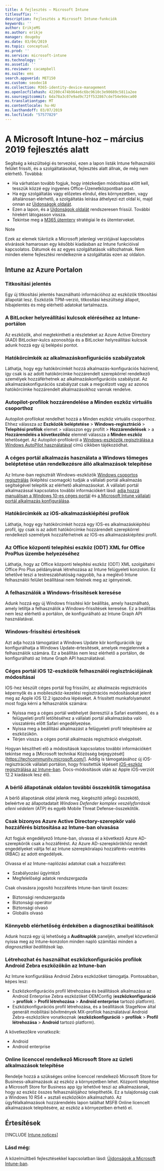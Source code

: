 ```yaml
---
title: A fejlesztés – Microsoft Intune
titlesuffix: ''
description: Fejlesztés a Microsoft Intune-funkciók
keywords: ''
author: ErikjeMS
ms.author: erikje
manager: dougeby
ms.date: 03/04/2019
ms.topic: conceptual
ms.prod: ''
ms.service: microsoft-intune
ms.technology: ''
ms.assetid: ''
ms.reviewer: cacampbell
ms.suite: ems
search.appverid: MET150
ms.custom: seodec18
ms.collection: M365-identity-device-management
ms.openlocfilehash: 42200c474b964e6c6bc9610c3e90689c5811a2ee
ms.sourcegitcommit: 6da78a3c07e9ad9c72ff532867cde754e9deca00
ms.translationtype: MT
ms.contentlocale: hu-HU
ms.lasthandoff: 03/07/2019
ms.locfileid: "57577829"
---
```

# <a name="in-development-for-microsoft-intune---march-2019"></a>A Microsoft Intune-hoz – március 2019 fejlesztés alatt

Segítség a készültségi és tervezési, ezen a lapon listák Intune felhasználói felület frissíti, és a szolgáltatásokat, fejlesztés alatt állnak, de még nem elérhető. Továbbá:

- Ha várhatóan tovább fogjuk, hogy intézkedjen módosítása előtt kell, tesszük közzé egy ingyenes Office-Üzenetközpontban post.
- Ha egy szolgáltatás vagy előzetes elindul, éles környezetben, vagy általánosan elérhető, a szolgáltatás leírása áthelyezi ezt oldal ki, majd onnan az [Újdonságok oldalát](whats-new.md).
- Ezen a lapon, és a [Újdonságok oldalát](whats-new.md) rendszeresen frissül. További hírekért látogasson vissza.
- Tekintse meg a [M365 ütemterv](https://www.microsoft.com/microsoft-365/roadmap?rtc=2&filters=EMS) stratégiai le és ütemterveket.

> [!Note]
> Ezek az elemek tükrözik a Microsoft jelenlegi verziójával kapcsolatos elvárások hamarosan egy későbbi kiadásban az Intune funkcióival kapcsolatos. Dátumok és az egyes szolgáltatások változhatnak. Nem minden eleme fejlesztési rendelkeznie a szolgáltatás ezen az oldalon.


<!--
## What's coming to Intune in the Azure portal  
## What's coming to Intune apps
## Notices
-->
 
## <a name="intune-in-the-azure-portal"></a>Intune az Azure Portalon


<!-- 1903 start-->

### <a name="encryption-report-----2351538---"></a>Titkosítási jelentés  <!-- 2351538 -->
Egy új titkosítási jelentés használható információhoz az eszközök titkosítási állapotát lesz. Eszközök TPM-verzió, titkosítási készültségi állapot, hibajelentés és még elérhető adatokat tartalmazza.  

### <a name="access-bitlocker-recovery-keys-from-the-intune-portal-----2351547----"></a>A BitLocker helyreállítási kulcsok eléréséhez az Intune-portálon  <!-- 2351547  -->
Az eszközök, ahol megtekintheti a részleteket az Azure Active Directory (AAD) BitLocker-kulcs azonosítója és a BitLocker helyreállítási kulcsok adunk hozzá egy új belépési pontot.

### <a name="scope-tags-for-app-configuration-policies---2371891---"></a>Hatókörcímkék az alkalmazáskonfigurációs szabályzatok <!--2371891 -->
Láthatja, hogy egy hatókörcímkét hozzá alkalmazás-konfigurációs házirend, így csak is az adott hatókörcímke hozzárendelt szerepkörrel rendelkező személyek hozzáférhetnek az alkalmazáskonfigurációs szabályzat. Az alkalmazáskonfigurációs szabályzat csak a megcélzott vagy az azonos hatókörcímke hozzárendelt alkalmazásokhoz vannak rendelve.

### <a name="assign-autopilot-profiles-to-the-all-devices-virtual-group---2715522---"></a>Autopilot-profilok hozzárendelése a Minden eszköz virtuális csoporthoz <!--2715522 -->
Autopilot-profilokat rendelhet hozzá a Minden eszköz virtuális csoporthoz. Ehhez válassza az **Eszközök beléptetése** > **Windows-regisztráció** > **Telepítési profilok** elemet > válasszon egy profilt > **Hozzárendelések** > a **Hozzárendelés a következőhöz** elemnél válassza a **Minden eszköz** lehetőséget. Az Autopilot-profilokról a [Windows-eszközök regisztrálása a Windows AutoPilot használatával](enrollment-autopilot.md) című cikkben tájékozódhat.

### <a name="install-available-apps-using-the-company-portal-app-after-windows-bulk-enrollment----2751523----"></a>A céges portál alkalmazás használata a Windows tömeges beléptetése után rendelkezésre álló alkalmazások telepítése <!-- 2751523  -->
Az Intune-ban regisztrált Windows-eszközök [Windows csoportos regisztrálás](windows-bulk-enroll.md) (kiépítési csomagok) tudják a vállalati portál alkalmazás segítségével telepítik az elérhető alkalmazásokat. A vállalati portál alkalmazással kapcsolatos további információkért lásd: [adja hozzá manuálisan a Windows 10-es céges portál](store-apps-company-portal-app.md) és [a Microsoft Intune vállalati portál alkalmazás konfigurálása](company-portal-app.md).

### <a name="scope-tags-for-ios-app-provisioning-profiles---2934430---"></a>Hatókörcímkék az iOS-alkalmazáskiépítési profilok <!--2934430 -->
Láthatja, hogy egy hatókörcímkét hozzá egy IOS-es alkalmazáskiépítési profil, így csak is az adott hatókörcímke hozzárendelt szerepkörrel rendelkező személyek hozzáférhetnek az IOS-es alkalmazáskiépítési profil. 

### <a name="office-deployment-tool-odt-xml-for-office-proplus-deployment----3192477----"></a>Az Office központi telepítési eszköz (ODT) XML for Office ProPlus üzembe helyezéséhez <!-- 3192477  -->
Láthatja, hogy az Office központi telepítési eszköz (ODT) XML szolgáltatni Office Pro Plus példányának létrehozása az Intune felügyeleti konzolon. Ez lehetővé teszi a testreszabhatóság nagyobb, ha a meglévő Intune felhasználói felület beállításai nem felelnek meg az igényeinek. 

###  <a name="block-users-from-scanning-for-windows-updates-------3316758------"></a>A felhasználók a Windows-frissítések keresése    <!-- 3316758    -->
Adunk hozzá egy új Windows frissítési kör beállítás, amely használható, amely letiltja a felhasználók a Windows-frissítések keresése. Ez a beállítás nem lesz elérhető a portálon, de konfigurálható az Intune Graph API használatával.

### <a name="windows-update-notifications-----3316782---"></a>Windows-frissítési értesítések  <!-- 3316782 -->
Azt adja hozzá támogatást a Windows Update kör konfigurációk így konfigurálhatja a Windows Update-értesítések, amelyek megjelennek a felhasználók számára. Ez a beállítás nem lesz elérhető a portálon, de konfigurálható az Intune Graph API használatával.

### <a name="changes-to-company-portal-enrollment-for-ios-12-device-users---3448635---"></a>Céges portál iOS 12-eszközök felhasználói regisztrációjának módosításai <!--3448635 -->  
IOS-hez készült céges portál fog frissülni, az alkalmazás regisztrációs képernyők és a mobileszköz-kezelési regisztrációs módosításokat jelent meg az Apple iOS 12.2 igazodva lépéseket. A frissített munkafolyamatot most fogja kérni a felhasználók számára:

- Nyissa meg a céges portál webhelyet (keresztül a Safari esetében), és a felügyeleti profil letöltéséhez a vállalati portál alkalmazásba való visszatérés előtt Safari engedélyezése. 
- Nyissa meg a beállítási alkalmazást a felügyeleti profil telepítésére az eszközükön.
- Térjen vissza a céges portál alkalmazás regisztráció elvégzését.  

Hogyan készítheti elő a módosítások kapcsolatos további információkért tekintse meg a [Microsoft technikai Közösség bejegyzését] (https://techcommunity.microsoft.com/]. Addig is támogatásához új iOS-regisztrációk vállalati portálon, hogy frissítettük lépéseit [iOS-eszköz regisztrálása az Intune-ban](https://docs.microsoft.com/en-us/intune/ios-enroll). Docs-módosítások után az Apple iOS-verziót 12.2 kiadások lesz élő. 

### <a name="support-for-additional-connectors-on-the-tenant-status-page----3617202-------"></a>A bérlő állapotának oldalon további összekötők támogatása <!-- 3617202     -->
A bérlő állapotának oldal jelenik meg, kiegészítő jellegű összekötő, beleértve az állapotadatait *Windows Defender komplex veszélyforrások elleni védelem* (ATP) és egyéb Mobile Threat Defense-összekötők.

### <a name="granting-intune-read-only-access-to-some-azure-active-directory-roles----3637917---"></a>Csak bizonyos Azure Active Directory-szerepkör való hozzáférés biztosítása az Intune-ban olvasása <!-- 3637917 -->
Azt fogjuk engedélyező Intune-ban, olvassa el a következő Azure AD-szerepkörök csak a hozzáférést. Az Azure AD-szerepkörökhöz rendelt engedélyeket váltja fel az Intune szerepköralapú hozzáférés-vezérlés (RBAC) az adott engedélyek.

Olvassa el az Intune-naplózási adatokat csak a hozzáférést:

- Szabályozási ügyintéző
- Megfelelőségi adatok rendszergazda

Csak olvasásra jogosító hozzáférés Intune-ban tárolt összes:

- Biztonsági rendszergazda
- Biztonsági operátor
- Biztonsági olvasó
- Globális olvasó

### <a name="easier-access-to-diagnostic-settings------3804627-----"></a>Könnyebb elérhetőség érdekében a diagnosztikai beállítások   <!-- 3804627   -->
Adunk hozzá egy új lehetőség a **Auditnaplók** paneljén, amellyel közvetlenül nyissa meg az Intune-konzolon minden napló számítási minden a *diagnosztikai beállítások* lap.

### <a name="create-and-use-device-configuration-profiles-on-android-zebra-devices-in-intune----3895244----"></a>Létrehozhat és használhat eszközkonfigurációs profilok Android Zebra eszközökön az Intune-ban <!-- 3895244  -->
Az Intune konfigurálása Android Zebra eszközöket támogatja. Pontosabban, képes lesz: 

- Eszközkonfigurációs profil létrehozása és beállítások alkalmazása az Android Enterprise Zebra eszközöket OEMConfig (**eszközkonfiguráció** > **profilok**  >  **Profil létrehozása** > **Android enterprise** tartozó platform).
- Eszközkonfigurációs profil létrehozása, és a beállítások StageNow által generált mobilitási bővítmények MX-profilok használatával Android Zebra-eszközökre vonatkoznak (**eszközkonfiguráció** > **profilok**  >  **Profil létrehozása** > **Android** tartozó platform).

A következőkre vonatkozik:  
- Android
- Android enterprise

<!-- 1901 start -->

### <a name="deployment-of-online-licensed-microsoft-store-for-business-apps----1672660----"></a>Online licenccel rendelkező Microsoft Store az üzleti alkalmazások telepítése <!-- 1672660  -->
Rendelje hozzá a szükséges online licenccel rendelkező Microsoft Store for Business-alkalmazások az eszköz a környezetben lehet. Központi telepítése a Microsoft Store for Business app így lehetővé teszi az alkalmazásnak, hogy az eszköz összes felhasználójához telepíthetők. Ez a tulajdonság csak a Windows 10 RS4 + asztali eszközökön alkalmazható. Az ügyfélalkalmazások hozzárendelés lapon találhat MSFB Online licencelt alkalmazások telepítésére, az eszköz a környezetben érhető el.

## <a name="notices"></a>Értesítések

[!INCLUDE [Intune notices](./includes/intune-notices.md)]

### <a name="see-also"></a>Lásd még:
A közelmúltbeli fejlesztésekkel kapcsolatban lásd: [Újdonságok a Microsoft Intune-ban](whats-new.md).
